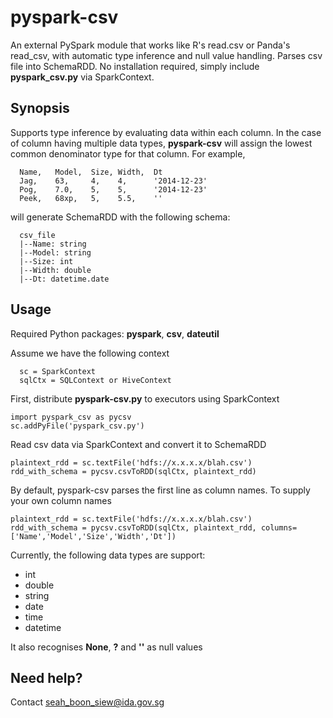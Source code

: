 # pyspark-csv
An external PySpark module that works like R's read.csv or Panda's read_csv, with 
automatic type inference and null value handling. Parses csv file into SchemaRDD. No installation required, simply include **pyspark_csv.py** via SparkContext.

## Synopsis
Supports type inference by evaluating data within each column. In the case of column having multiple data types, **pyspark-csv** will assign the lowest common denominator type for that column. For example,
```
  Name,   Model,  Size, Width,  Dt
  Jag,    63,     4,    4,      '2014-12-23'
  Pog,    7.0,    5,    5,      '2014-12-23'
  Peek,   68xp,   5,    5.5,    ''
```
will generate SchemaRDD with the following schema: 
```
  csv_file 
  |--Name: string  
  |--Model: string
  |--Size: int
  |--Width: double
  |--Dt: datetime.date
```

## Usage
Required Python packages: **pyspark**, **csv**, **dateutil**

Assume we have the following context
```
  sc = SparkContext
  sqlCtx = SQLContext or HiveContext
```

First, distribute **pyspark-csv.py** to executors using SparkContext
```
import pyspark_csv as pycsv
sc.addPyFile('pyspark_csv.py')
```
Read csv data via SparkContext and convert it to SchemaRDD
```
plaintext_rdd = sc.textFile('hdfs://x.x.x.x/blah.csv')
rdd_with_schema = pycsv.csvToRDD(sqlCtx, plaintext_rdd)
```
By default, pyspark-csv parses the first line as column names. To supply your own column names
```
plaintext_rdd = sc.textFile('hdfs://x.x.x.x/blah.csv')
rdd_with_schema = pycsv.csvToRDD(sqlCtx, plaintext_rdd, columns=['Name','Model','Size','Width','Dt'])
```
Currently, the following data types are support:
- int
- double
- string
- date
- time
- datetime

It also recognises **None**, **?** and **''** as null values

## Need help?
Contact seah_boon_siew@ida.gov.sg
